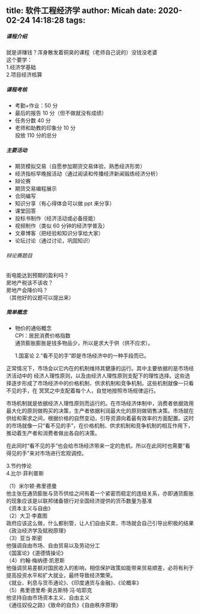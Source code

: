 title: 软件工程经济学
author: Micah
date: 2020-02-24 14:18:28
tags:
---
##### 课程介绍

就是讲赚钱？浑身散发着铜臭的课程（老师自己说的）没钱没老婆  
这个要学：  
1.经济学基础  
2.项目经济核算

##### 课程考核

- 考勤+作业：50 分
- 最后的报告 10 分（但不做就没有成绩）
- 任务分数 40 分
- 老师和助教的印象分 10 分  
  投放 110 分的总分

##### 主要活动

- 期货模拟交易（自愿参加期货交易体验，熟悉经济形势）
- 经济指标早晚报活动（通过阅读和传播经济新闻锻炼经济分析）
- 辩论赛
- 期货交易编程展示
- 合同编写
- 知识分享（有心得体会可以做 ppt 来分享）
- 课堂回答
- 投标书制作（经济活动或必备技能）
- 视频制作（类似 60 分钟的经济学普及）
- 文章博客（把经验和知识分享给大家）
- 论坛讨论（通过讨论，巩固知识）

###### 辩论赛题目

街电能达到预期的盈利吗？  
房地产税该不该收？  
房地产会降价吗？  
（其他好的议题可以提出来）

##### 简单概念

- 物价的通俗概念  
  CPI：居民消费价格指数  
  通货膨胀膨胀是钱多物品少，所以是求大于供（供不应求）。

  1.国富论
  2.“看不见的手”即是市场经济中的一种手段而已。

正常情况下，市场会以它内在的机制维持其健康的运行。其中主要依据的是市场经济活动中的 经济人理性原则，以及由经济人理性原则支配下的理性选择。这些选择逐步形成了市场经济中的价格机制、供求机制和竞争机制。这些机制就像一只看不见的手，在 冥冥之中支配着每个人，自觉地按照市场规律运行。

市场机制就是依据经济人理性原则而运行的。在市场经济体制中，消费者依据效用最大化的原则做购买的决策，生产者依据利润最大化的原则做销售决策。市场就在供给和需求之间，根据价格的自然变动，引导资源向着最有效率的方面配置。这时的市场就像一只“看不见的手”，在价格机制、供求机制和竞争机制的相互作用下，推动着生产者和消费者做出各自的决策。

在此同时“看不见的手”也会给市场经济带来一定的危机，所以在此同时也需要“看得见的手”来对市场进行宏观调控。

3.节约悖论  
4.比尔·菲利普斯

（1）米尔顿·弗里德曼  
 他主张在通货膨胀与货币供给之间有着一个紧密而稳定的连结关系，亦即通货膨胀的现象应该是以联邦储备银行对全国经济提供的货币数量为基准  
 《资本主义与自由》  
（2）大卫·李嘉图  
 政府应该这么做，什么都别管，让人们自由买卖，市场就会自己引导出积极的结果  
 《政治经济学及赋税原理》  
（3）亚当·斯密  
 他强调自由市场、自由贸易以及劳动分工  
 《国富论》《道德情操论》  
（4）约翰·梅纳德·凯恩斯  
 他强调贸易差额对国民收入的影响，相信保护政策如能带来贸易顺差，必将有利于提高投资水平和扩大就业，最终导致经济繁荣。  
 《就业、利息与货币通论》、《印度通货与金融》、《论概率》  
（5）弗里德里希·奥古斯特·冯·哈耶克  
 他坚持自由市场资本主义、自由主义  
 《通往奴役之路》《致命的自负》《自由秩序原理》

